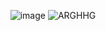 <div align="center">
  
![image](https://github.com/user-attachments/assets/a2035c90-96bf-4400-90d9-4c6f10cc9e7d)
![ARGHHG](https://github.com/user-attachments/assets/7c4104ba-845f-4fc5-8c2e-b6af78feb348)
